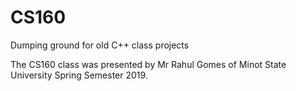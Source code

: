 # CS160
Dumping ground for old C++ class projects 

The CS160 class was presented by Mr Rahul Gomes of Minot State University Spring Semester 2019. 
